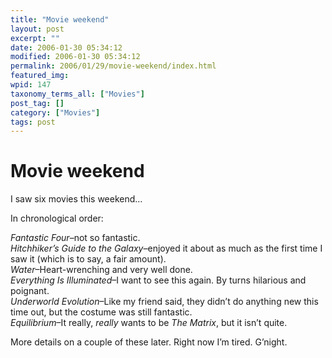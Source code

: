 ```yaml
---
title: "Movie weekend"
layout: post
excerpt: ""
date: 2006-01-30 05:34:12
modified: 2006-01-30 05:34:12
permalink: 2006/01/29/movie-weekend/index.html
featured_img: 
wpid: 147
taxonomy_terms_all: ["Movies"]
post_tag: []
category: ["Movies"]
tags: post
---
```


# Movie weekend

I saw six movies this weekend…

In chronological order:

*Fantastic Four*–not so fantastic.  
*Hitchhiker’s Guide to the Galaxy*–enjoyed it about as much as the first time I saw it (which is to say, a fair amount).  
*Water*–Heart-wrenching and very well done.  
*Everything Is Illuminated*–I want to see this again. By turns hilarious and poignant.  
*Underworld Evolution*–Like my friend said, they didn’t do anything new this time out, but the costume was still fantastic.  
*Equilibrium*–It really, *really* wants to be *The Matrix*, but it isn’t quite.

More details on a couple of these later. Right now I’m tired. G’night.